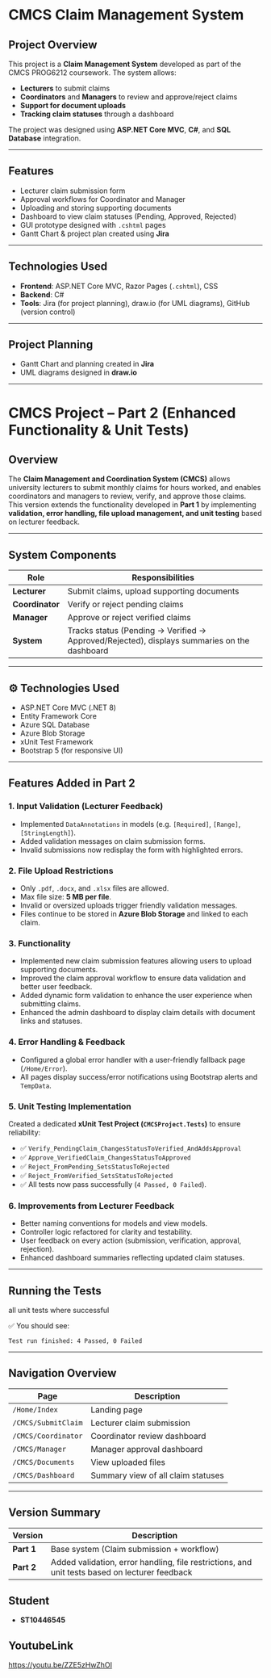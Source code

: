 # CMCS Claim Management System 

##  Project Overview  
This project is a **Claim Management System** developed as part of the CMCS PROG6212 coursework. The system allows:  
- **Lecturers** to submit claims  
- **Coordinators** and **Managers** to review and approve/reject claims  
- **Support for document uploads**  
- **Tracking claim statuses** through a dashboard  

The project was designed using **ASP.NET Core MVC**, **C#**, and **SQL Database** integration.  

---

##  Features  
- Lecturer claim submission form  
- Approval workflows for Coordinator and Manager  
- Uploading and storing supporting documents  
- Dashboard to view claim statuses (Pending, Approved, Rejected)  
- GUI prototype designed with `.cshtml` pages  
- Gantt Chart & project plan created using **Jira**  

---

##  Technologies Used  
- **Frontend**: ASP.NET Core MVC, Razor Pages (`.cshtml`), CSS  
- **Backend**: C#  
- **Tools**: Jira (for project planning), draw.io (for UML diagrams), GitHub (version control)  

---

##  Project Planning  
- Gantt Chart and planning created in **Jira**  
- UML diagrams designed in **draw.io**  


---


#  CMCS Project – Part 2 (Enhanced Functionality & Unit Tests)

##  Overview
The **Claim Management and Coordination System (CMCS)** allows university lecturers to submit monthly claims for hours worked, and enables coordinators and managers to review, verify, and approve those claims.  
This version extends the functionality developed in **Part 1** by implementing **validation, error handling, file upload management, and unit testing** based on lecturer feedback.

---

##  System Components
| Role | Responsibilities |
|------|------------------|
| **Lecturer** | Submit claims, upload supporting documents |
| **Coordinator** | Verify or reject pending claims |
| **Manager** | Approve or reject verified claims |
| **System** | Tracks status (Pending → Verified → Approved/Rejected), displays summaries on the dashboard |

---

## ⚙️ Technologies Used
- ASP.NET Core MVC (.NET 8)
- Entity Framework Core
- Azure SQL Database
- Azure Blob Storage
- xUnit Test Framework
- Bootstrap 5 (for responsive UI)

---

##  Features Added in Part 2

###  1. Input Validation (Lecturer Feedback)
- Implemented `DataAnnotations` in models (e.g. `[Required]`, `[Range]`, `[StringLength]`).
- Added validation messages on claim submission forms.
- Invalid submissions now redisplay the form with highlighted errors.

###  2. File Upload Restrictions
- Only `.pdf`, `.docx`, and `.xlsx` files are allowed.
- Max file size: **5 MB per file**.
- Invalid or oversized uploads trigger friendly validation messages.
- Files continue to be stored in **Azure Blob Storage** and linked to each claim.

### 3. Functionality
- Implemented new claim submission features allowing users to upload supporting documents.
- Improved the claim approval workflow to ensure data validation and better user feedback.
- Added dynamic form validation to enhance the user experience when submitting claims.
- Enhanced the admin dashboard to display claim details with document links and statuses.

###  4. Error Handling & Feedback
- Configured a global error handler with a user-friendly fallback page (`/Home/Error`).
- All pages display success/error notifications using Bootstrap alerts and `TempData`.

###  5. Unit Testing Implementation
Created a dedicated **xUnit Test Project (`CMCSProject.Tests`)** to ensure reliability:
- ✅ `Verify_PendingClaim_ChangesStatusToVerified_AndAddsApproval`
- ✅ `Approve_VerifiedClaim_ChangesStatusToApproved`
- ✅ `Reject_FromPending_SetsStatusToRejected`
- ✅ `Reject_FromVerified_SetsStatusToRejected`
- ✅ All tests now pass successfully (`4 Passed, 0 Failed`).

###  6. Improvements from Lecturer Feedback
- Better naming conventions for models and view models.
- Controller logic refactored for clarity and testability.
- User feedback on every action (submission, verification, approval, rejection).
- Enhanced dashboard summaries reflecting updated claim statuses.

---

##  Running the Tests
all unit tests where successful 

✅ You should see:
```
Test run finished: 4 Passed, 0 Failed
```

---

##  Navigation Overview
| Page | Description |
|------|--------------|
| `/Home/Index` | Landing page |
| `/CMCS/SubmitClaim` | Lecturer claim submission |
| `/CMCS/Coordinator` | Coordinator review dashboard |
| `/CMCS/Manager` | Manager approval dashboard |
| `/CMCS/Documents` | View uploaded files |
| `/CMCS/Dashboard` | Summary view of all claim statuses |

---

##  Version Summary
| Version | Description |
|----------|-------------|
| **Part 1** | Base system (Claim submission + workflow) |
| **Part 2** | Added validation, error handling, file restrictions, and unit tests based on lecturer feedback |


## Student  
- **ST10446545** 
## YoutubeLink
https://youtu.be/ZZE5zHwZhOI 
